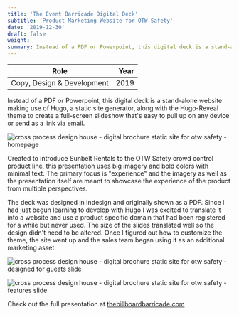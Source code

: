 ```yaml
---
title: 'The Event Barricade Digital Deck'
subtitle: 'Product Marketing Website for OTW Safety' 
date: '2019-12-30'
draft: false
weight:
summary: Instead of a PDF or Powerpoint, this digital deck is a stand-alone website making use of Hugo, a static site generator, along with the Hugo-Reveal theme to create a full-screen slideshow that's easy to pull up on any device or send as a link via email.
---
```


| Role | Year |
| ----------- | -----------: |
| Copy, Design & Development | 2019 |

Instead of a PDF or Powerpoint, this digital deck is a stand-alone website making use of Hugo, a static site generator, along with the Hugo-Reveal theme to create a full-screen slideshow that's easy to pull up on any device or send as a link via email.

![cross process design house - digital brochure static site for otw safety - homepage](/images/work/otwsafety/cross-process-design-house-otw-safety-event-barricade-digital-brochure-homepage.png "digital brochure intro")

Created to introduce Sunbelt Rentals to the OTW Safety crowd control product line, this presentation uses big imagery and bold colors with minimal text. The primary focus is "experience" and the imagery as well as the presentation itself are meant to showcase the experience of the product from multiple perspectives.

The deck was designed in Indesign and originally shown as a PDF. Since I had just begun learning to develop with Hugo I was excited to translate it into a website and use a product specific domain that had been registered for a while but never used. The size of the slides translated well so the design didn't need to be altered. Once I figured out how to customize the theme, the site went up and the sales team began using it as an additional marketing asset.  

![cross process design house - digital brochure static site for otw safety - designed for guests slide](/images/work/otwsafety/cross-process-design-house-otw-safety-event-barricade-digital-brochure-sample-slide.png "digital brochure designed for guests slide")

![cross process design house - digital brochure static site for otw safety - features slide](/images/work/otwsafety/cross-process-design-house-otw-safety-event-barricade-digital-brochure-sample-slide2.png "digital brochure features slide")

Check out the full presentation at [thebillboardbarricade.com](https://thebillboardbarricade.com)

